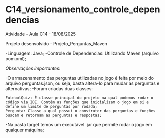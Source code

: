 # C14_versionamento_controle_dependencias
Atividade - Aula C14 - 18/08/2025

Projeto desenvolvido - Projeto_Perguntas_Maven

-Linguagem: Java;
-Controle de Dependencias: Utilizando Maven (arquivo pom.xml);

*Observações importantes*:

-O armazenamento das perguntas utilizadas no jogo é feita por meio do arquivo perguntas.json, ou seja, basta altera-lo para mudar as perguntas e alternativas;
-Foram criadas duas classes: 

    FutebolQuiz: É classe principal do projeto na qual podemos rodar o código via IDE. Contém as funções que inicializam o jogo em si e define um limite de perguntas por rodada;
    Pergunta: Classe a qual possui o construtor das perguntas e funções buscam e retornam as perguntas e respostas;

-Na pasta target temos um executável .jar que permite rodar o jogo em qualquer máquina;
